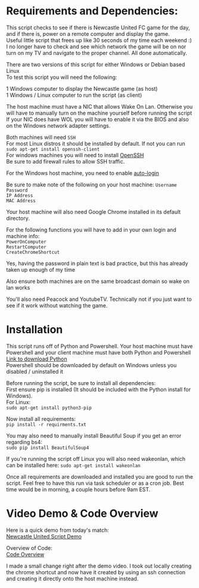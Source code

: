 # Requirements and Dependencies:

This script checks to see if there is Newcastle United FC game for the day, and if there is, power on a remote computer and display the game.\
Useful little script that frees up like 30 seconds of my time each weekend :)\
I no longer have to check and see which network the game will be on nor turn on my TV and navigate to the proper channel. All done automatically. 

There are two versions of this script for either Windows or Debian based Linux\
To test this script you will need the following:

1 Windows computer to display the Newcastle game (as host)\
1 Windows / Linux computer to run the script (as client)

The host machine must have a NIC that allows Wake On Lan. Otherwise you will have to manually turn on the machine yourself before running the script\
If your NIC does have WOL you will have to enable it via the BIOS and also on the Windows network adapter settings.

Both machines will need `SSH`\
For most Linux distros it should be installed by default. If not you can run `sudo apt-get install openssh-client`\
For windows machines you will need to install [OpenSSH](https://learn.microsoft.com/en-us/windows-server/administration/openssh/openssh_install_firstuse?tabs=powershell) \
Be sure to add firewall rules to allow SSH traffic.

For the Windows host machine, you need to enable [auto-login](https://learn.microsoft.com/en-us/troubleshoot/windows-server/user-profiles-and-logon/turn-on-automatic-logon)

Be sure to make note of the following on your host machine:
`Username`\
`Password`\
`IP Address`\
`MAC Address`

Your host machine will also need Google Chrome installed in its default directory. 

For the following functions you will have to add in your own login and machine info:\
`PowerOnComputer`\
`RestartComputer`\
`CreateChromeShortcut`

Yes, having the password in plain text is bad practice, but this has already taken up enough of my time

Also ensure both machines are on the same broadcast domain so wake on lan works

You'll also need Peacock and YoutubeTV. Technically not if you just want to see if it work without watching the game.

# Installation

This script runs off of Python and Powershell. Your host machine must have Powershell and your client machine must have both Python and Powershell\
[Link to download Python](https://www.python.org/downloads/)\
Powershell should be downloaded by default on Windows unless you disabled / uninstalled it

Before running the script, be sure to install all dependencies:\
First ensure pip is installed (It should be included with the Python install for Windows).\
For Linux:\
`sudo apt-get install python3-pip`


Now install all requirements:\
`pip install -r requirments.txt` 

You may also need to manually install Beautiful Soup if you get an error regarding bs4:\
`sudo pip install BeautifulSoup4`

If you're running the script off Linux you will also need wakeonlan, which can be installed here:
`sudo apt-get install wakeonlan`

Once all requirements are downloaded and installed you are good to run the script. Feel free to have this run via task scheduler or as a cron job. Best time would be in morning, a couple hours before 9am EST. 

# Video Demo & Code Overview

Here is a quick demo from today's match:\
[Newcastle United Script Demo](https://www.youtube.com/watch?v=7yUs42R5NmY)

Overview of Code:\
[Code Overview](https://youtu.be/TlYU6IIa4UE) 

I made a small change right after the demo video. I took out locally creating the chrome shortcut and now have it created by using an ssh connection and creating it directly onto the host machine instead.
